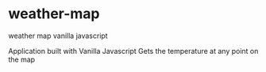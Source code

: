# weather-map
weather map vanilla javascript

Application built with Vanilla Javascript
Gets the temperature at any point on the map
